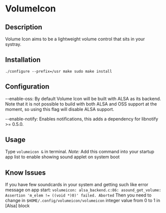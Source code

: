 # VolumeIcon

## Description

Volume Icon aims to be a lightweight volume control that sits in your systray.

## Installation

  `./configure --prefix=/usr
  make
  sudo make install`

## Configuration

  --enable-oss:    By default Volume Icon will be built with ALSA as its
                   backend. Note that it is not possible to build with both ALSA
                   and OSS support at the moment, so using this flag will
                   disable ALSA support.

  --enable-notify: Enables notifications, this adds a dependency for
                   libnotify >= 0.5.0.

## Usage

  Type `volumeicon &` in terminal.
  *Note:* Add this command into your startup app list to enable showing sound applet on system boot

## Know Issues

  If you have few soundcards in your system and getting such like error message on app start:
  `volumeicon: alsa_backend.c:86: asound_get_volume: Assertion 'm_elem != ((void *)0)' failed.
  Aborted`
  Then you need to change in `$HOME/.config/volumeicon/volumeicon` integer value from 0 to 1 in [Alsa] block
